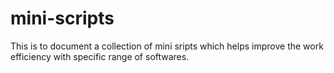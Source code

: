 # mini-scripts

This is to document a collection of mini sripts which helps improve the work efficiency with specific range of softwares. 
